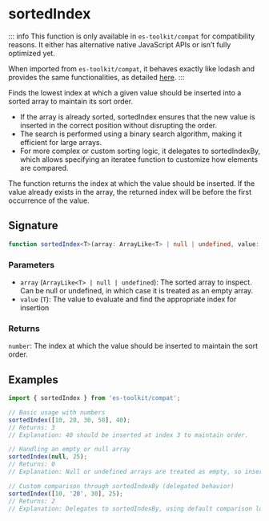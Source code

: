 # sortedIndex

::: info
This function is only available in `es-toolkit/compat` for compatibility reasons. It either has alternative native JavaScript APIs or isn’t fully optimized yet.

When imported from `es-toolkit/compat`, it behaves exactly like lodash and provides the same functionalities, as detailed [here](../../../compatibility.md).
:::

Finds the lowest index at which a given value should be inserted into a sorted array to maintain its sort order.

- If the array is already sorted, sortedIndex ensures that the new value is inserted in the correct position without disrupting the order.
- The search is performed using a binary search algorithm, making it efficient for large arrays.
- For more complex or custom sorting logic, it delegates to sortedIndexBy, which allows specifying an iteratee function to customize how elements are compared.

The function returns the index at which the value should be inserted. If the value already exists in the array, the returned index will be before the first occurrence of the value.

## Signature

```typescript
function sortedIndex<T>(array: ArrayLike<T> | null | undefined, value: T): number;
```

### Parameters

- `array` (`ArrayLike<T> | null | undefined`): The sorted array to inspect. Can be null or undefined, in which case it is treated as an empty array.
- `value` (`T`): The value to evaluate and find the appropriate index for insertion

### Returns

`number`: The index at which the value should be inserted to maintain the sort order.

## Examples

```typescript
import { sortedIndex } from 'es-toolkit/compat';

// Basic usage with numbers
sortedIndex([10, 20, 30, 50], 40);
// Returns: 3
// Explanation: 40 should be inserted at index 3 to maintain order.

// Handling an empty or null array
sortedIndex(null, 25);
// Returns: 0
// Explanation: Null or undefined arrays are treated as empty, so insertion is at index 0.

// Custom comparison through sortedIndexBy (delegated behavior)
sortedIndex([10, '20', 30], 25);
// Returns: 2
// Explanation: Delegates to sortedIndexBy, using default comparison logic.
```
